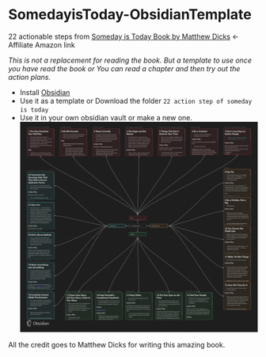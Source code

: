 # SomedayisToday-ObsidianTemplate
22 actionable steps from [Someday is Today Book by Matthew Dicks](https://amzn.to/3GncXOr) <- Affiliate Amazon link

*This is not a replacement for reading the book. But a template to use once you have read the book or You can read a chapter and then try out the action plans.*

- Install [Obsidian](https://obsidian.md/)
- Use it as a template or Download the folder `22 action step of someday is today` 
- Use it in your own obsidian vault or make a new one.
![Canvas](Canvas.png)



 

All the credit goes to Matthew Dicks for writing this amazing book.

